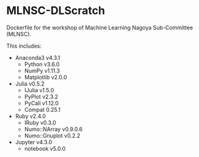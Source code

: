 MLNSC-DLScratch
===============

Dockerfile for the workshop of Machine Learning Nagoya Sub-Committee (MLNSC).

This includes:

+ Anaconda3 v4.3.1
    + Python v3.6.0
    + NumPy v1.11.3
    + Matplotlib v2.0.0
+ Julia v0.5.2
    + IJulia v1.5.0
    + PyPlot v2.3.2
    + PyCall v1.12.0
    + Compat 0.25.1
+ Ruby v2.4.0
    + IRuby v0.3.0
    + Numo::NArray v0.9.0.6
    + Numo::Gnuplot v0.2.2
+ Jupyter v4.3.0
    + notebook v5.0.0
